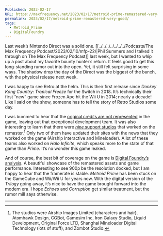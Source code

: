 ```yaml
---
Published: 2023-02-17
URL: https://maxfrequency.net/2023/02/17/metroid-prime-remastered-very-good/
permalink: 2023/02/17/metroid-prime-remastered-very-good/
tags:
  - Metroid_Prime
  - DigitalFoundry
---
```

Last week’s Nintendo Direct was a solid one. [[../../../../../../../Podcasts/The Max Frequency Podcast/2023/02/10/mfp-22/|Phil Summers and I talked it through on The Max Frequency Podcast]] last week, but I wanted to whip up a post about my favorite bounty hunter’s return. It feels good to get this long-standing rumor out into the open. Yet, it still felt surprising in some ways. The shadow drop the day of the Direct was the biggest of the bunch, with the physical release next week.

I was happy to see Retro at the helm. This is their first release since *Donkey Kong Country: Tropical Freeze* for the Switch in 2018. It’s technically their first “new” game since Frozen Ape hit the Wii U in 2014; nearly a decade! Like I said on the show, someone has to tell the story of Retro Studios some day.

I was bummed to hear that the [original credits are not represented](https://www.videogameschronicle.com/news/original-metroid-prime-devs-criticise-remaster-for-omitting-credits/) in the game, leaving out that exceptional development team. It was also interesting to learn that there were [*nine* support studios](https://www.nintendoworldreport.com/news/62825/iron-galaxy-studios-assisted-with-metroid-prime-remastered-development) that worked on the remaster.[^1] Only two of them have updated their sites with the news that they worked on the game (Airship Interactive and Mineloader). A lot of these teams also worked on *Halo Infinite*, which speaks more to the state of that game than *Prime*. It’s no wonder this game leaked.

And of course, the best bit of coverage on the game is [Digital Foundry’s analysis](https://youtu.be/RnGZ82y-xi4). A beautiful showcase of the remastered assets and game performance. Interesting to see 900p be the resolution docked, but I am happy to hear that the framerate is stable. *Metroid Prime* has been stuck on the GameCube and Wii/Wii U for years now. With the digital version of the *Trilogy* going away, it’s nice to have the game brought forward into the modern era. I hope *Echoes* and *Corruption* get similar treatment, but the rumor mill says otherwise.

---
[^1]: The studios were Airship Images Limited (characters and hair), Atomhawk Design, CGBot, Gamesim Inc, Iron Galaxy Studio, Liquid Development, Original Force LTD, Shanghai Mineloader Digital Technology (lots of stuff), and Zombot Studio.